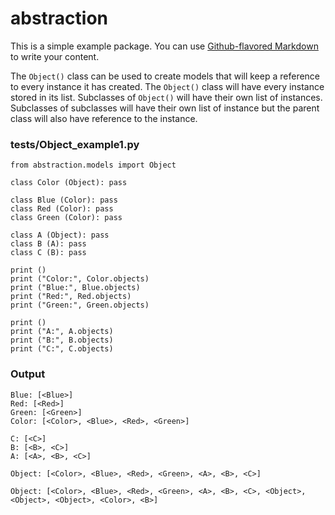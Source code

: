 # abstraction

This is a simple example package. You can use
[Github-flavored Markdown](https://guides.github.com/features/mastering-markdown/)
to write your content.


The `Object()` class can be used to create models that will keep a reference to every instance it has created.
The `Object()` class will have every instance stored in its list.
Subclasses of `Object()` will have their own list of instances.
Subclasses of subclasses will have their own list of instance but the parent class will also have reference to the instance. 

### tests/Object_example1.py
    from abstraction.models import Object

    class Color (Object): pass

    class Blue (Color): pass
    class Red (Color): pass
    class Green (Color): pass

    class A (Object): pass
    class B (A): pass
    class C (B): pass
    
    print ()
    print ("Color:", Color.objects)
    print ("Blue:", Blue.objects)
    print ("Red:", Red.objects)
    print ("Green:", Green.objects)
    
    print ()
    print ("A:", A.objects)
    print ("B:", B.objects)
    print ("C:", C.objects)
    
    
### Output

    Blue: [<Blue>]
    Red: [<Red>]
    Green: [<Green>]
    Color: [<Color>, <Blue>, <Red>, <Green>]

    C: [<C>]
    B: [<B>, <C>]
    A: [<A>, <B>, <C>]

    Object: [<Color>, <Blue>, <Red>, <Green>, <A>, <B>, <C>]

    Object: [<Color>, <Blue>, <Red>, <Green>, <A>, <B>, <C>, <Object>, <Object>, <Object>, <Color>, <B>]
        
